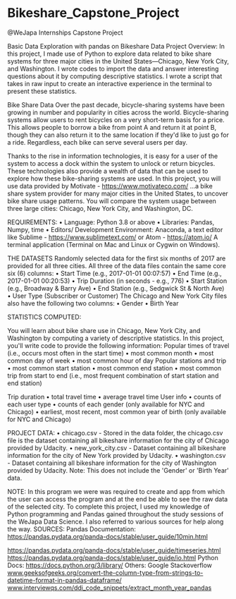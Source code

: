 # Bikeshare_Capstone_Project
@WeJapa Internships Capstone Project

Basic Data Exploration with pandas on Bikeshare Data
Project Overview:
In this project, I made use of Python to explore data related to bike share systems for three major cities in the United States—Chicago, New York City, and Washington. I wrote codes to import the data and answer interesting questions about it by computing descriptive statistics. I wrote a script that takes in raw input to create an interactive experience in the terminal to present these statistics. 

Bike Share Data Over the past decade, bicycle-sharing systems have been growing in number and popularity in cities across the world. Bicycle-sharing systems allow users to rent bicycles on a very short-term basis for a price. This allows people to borrow a bike from point A and return it at point B, though they can also return it to the same location if they'd like to just go for a ride. Regardless, each bike can serve several users per day. 

Thanks to the rise in information technologies, it is easy for a user of the system to access a dock within the system to unlock or return bicycles. These technologies also provide a wealth of data that can be used to explore how these bike-sharing systems are used.  In this project, you will use data provided by Motivate - https://www.motivateco.com/  ...a bike share system provider for many major cities in the United States, to uncover bike share usage patterns. You will compare the system usage between three large cities: Chicago, New York City, and Washington, DC. 
 

REQUIREMENTS:
•	Language: Python 3.8 or above
•	Libraries: Pandas, Numpy, time
•	Editors/ Development Environment: Anaconda, a text editor like Sublime - https://www.sublimetext.com/ or Atom - https://atom.io/ A terminal application (Terminal on Mac and Linux or Cygwin on Windows).  

THE DATASETS
Randomly selected data for the first six months of 2017 are provided for all three cities. All three of the data files contain the same core six (6) columns:
•	Start Time (e.g., 2017-01-01 00:07:57)
•	End Time (e.g., 2017-01-01 00:20:53)
•	Trip Duration (in seconds - e.g., 776)
•	Start Station (e.g., Broadway & Barry Ave)
•	End Station (e.g., Sedgwick St & North Ave)
•	User Type (Subscriber or Customer)
The Chicago and New York City files also have the following two columns:
•	Gender
•	Birth Year

STATISTICS COMPUTED:

You will learn about bike share use in Chicago, New York City, and Washington by computing a variety of descriptive statistics. In this project, you'll write code to provide the following information:
Popular times of travel (i.e., occurs most often in the start time)
•	most common month
•	most common day of week
•	most common hour of day
Popular stations and trip
•	most common start station
•	most common end station
•	most common trip from start to end (i.e., most frequent combination of start station and end station)

Trip duration
•	total travel time
•	average travel time
User info
•	counts of each user type
•	counts of each gender (only available for NYC and Chicago)
•	earliest, most recent, most common year of birth (only available for NYC and Chicago)

PROJECT DATA:
•	chicago.csv - Stored in the data folder, the chicago.csv file is the dataset containing all bikeshare information for the city of Chicago provided by Udacity.
•	new_york_city.csv - Dataset containing all bikeshare information for the city of New York provided by Udacity.
•	washington.csv - Dataset containing all bikeshare information for the city of Washington provided by Udacity. Note: This does not include the 'Gender' or 'Birth Year' data.

NOTE:
In this program we were was required to create and app from which the user can access the program and at the end be able to see the raw data of the selected city.
To complete this project, I used my knowledge of Python programming and Pandas gained throughout the study sessions of the WeJapa Data Science. I also referred to various sources for help along the way.
SOURCES:
Pandas Documentation: https://pandas.pydata.org/panda-docs/stable/user_guide/10min.html

https://pandas.pydata.org/panda-docs/stable/user_guide/timeseries.html
https://pandas.pydata.org/panda-docs/stable/user_guide/io.html
Python Docs: https://docs.python.org/3/library/
Others:
Google
Stackoverflow
www.geeksofgeeks.org/convert-the-column-type-from-strings-to-datetime-format-in-pandas-dataframe/
www.interviewqs.com/ddi_code_snippets/extract_month_year_pandas




